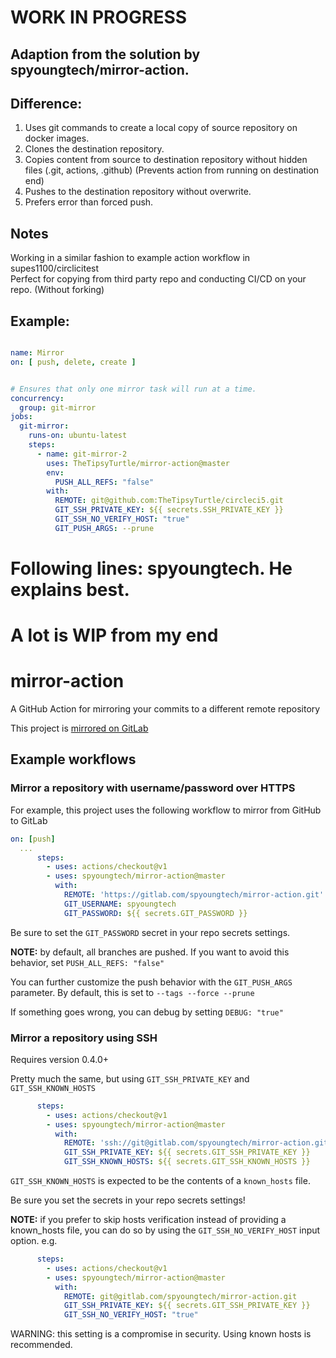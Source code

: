 # WORK IN PROGRESS
## Adaption from the solution by spyoungtech/mirror-action.

## Difference:
1. Uses git commands to create a local copy of source repository on docker images.  
2. Clones the destination repository.  
3. Copies content from source to destination repository without hidden files (.git, actions, .github) (Prevents action from running on destination end)  
4. Pushes to the destination repository without overwrite.  
5. Prefers error than forced push.

## Notes
Working in a similar fashion to example action workflow in supes1100/circlicitest  
Perfect for copying from third party repo and conducting CI/CD on your repo. (Without forking)

## Example:

```yaml

name: Mirror
on: [ push, delete, create ]


# Ensures that only one mirror task will run at a time.
concurrency:
  group: git-mirror
jobs:
  git-mirror:
    runs-on: ubuntu-latest
    steps:
      - name: git-mirror-2
        uses: TheTipsyTurtle/mirror-action@master
        env:
          PUSH_ALL_REFS: "false"
        with:
          REMOTE: git@github.com:TheTipsyTurtle/circleci5.git
          GIT_SSH_PRIVATE_KEY: ${{ secrets.SSH_PRIVATE_KEY }}
          GIT_SSH_NO_VERIFY_HOST: "true"
          GIT_PUSH_ARGS: --prune

```

# Following lines: spyoungtech. He explains best.
# A lot is WIP from my end
# mirror-action
A GitHub Action for mirroring your commits to a different remote repository

This project is [mirrored on GitLab](https://gitlab.com/spyoungtech/mirror-action)

## Example workflows

### Mirror a repository with username/password over HTTPS

For example, this project uses the following workflow to mirror from GitHub to GitLab

```yaml
on: [push]
  ...
      steps:
        - uses: actions/checkout@v1
        - uses: spyoungtech/mirror-action@master
          with:
            REMOTE: 'https://gitlab.com/spyoungtech/mirror-action.git'
            GIT_USERNAME: spyoungtech
            GIT_PASSWORD: ${{ secrets.GIT_PASSWORD }}
```

Be sure to set the `GIT_PASSWORD` secret in your repo secrets settings.


**NOTE:** by default, all branches are pushed. If you want to avoid 
this behavior, set `PUSH_ALL_REFS: "false"`

You can further customize the push behavior with the `GIT_PUSH_ARGS` parameter. 
By default, this is set to `--tags --force --prune`

If something goes wrong, you can debug by setting `DEBUG: "true"`

### Mirror a repository using SSH

Requires version 0.4.0+

Pretty much the same, but using `GIT_SSH_PRIVATE_KEY` and `GIT_SSH_KNOWN_HOSTS`

```yaml
      steps:
        - uses: actions/checkout@v1
        - uses: spyoungtech/mirror-action@master
          with:
            REMOTE: 'ssh://git@gitlab.com/spyoungtech/mirror-action.git'
            GIT_SSH_PRIVATE_KEY: ${{ secrets.GIT_SSH_PRIVATE_KEY }}
            GIT_SSH_KNOWN_HOSTS: ${{ secrets.GIT_SSH_KNOWN_HOSTS }}

```

`GIT_SSH_KNOWN_HOSTS` is expected to be the contents of a `known_hosts` file.

Be sure you set the secrets in your repo secrets settings!

**NOTE:** if you prefer to skip hosts verification instead of providing a known_hosts file, 
you can do so by using the `GIT_SSH_NO_VERIFY_HOST` input option. e.g.

```yaml
      steps:
        - uses: actions/checkout@v1
        - uses: spyoungtech/mirror-action@master
          with:
            REMOTE: git@gitlab.com/spyoungtech/mirror-action.git
            GIT_SSH_PRIVATE_KEY: ${{ secrets.GIT_SSH_PRIVATE_KEY }}
            GIT_SSH_NO_VERIFY_HOST: "true"
```

WARNING: this setting is a compromise in security. Using known hosts is recommended.
